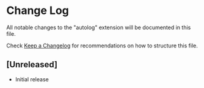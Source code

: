 # Change Log

All notable changes to the "autolog" extension will be documented in this file.

Check [Keep a Changelog](http://keepachangelog.com/) for recommendations on how to structure this file.

## [Unreleased]

- Initial release